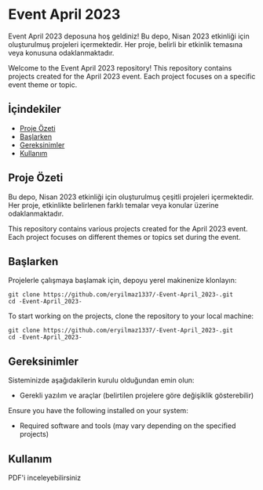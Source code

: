 <!DOCTYPE html>
<html lang="tr">
<head>
    <meta charset="UTF-8">
    <meta name="viewport" content="width=device-width, initial-scale=1.0">
    <title>Event April 2023</title>
</head>
<body>
    <h1>Event April 2023</h1>
    <p>Event April 2023 deposuna hoş geldiniz! Bu depo, Nisan 2023 etkinliği için oluşturulmuş projeleri içermektedir. Her proje, belirli bir etkinlik temasına veya konusuna odaklanmaktadır.</p>
    <p>Welcome to the Event April 2023 repository! This repository contains projects created for the April 2023 event. Each project focuses on a specific event theme or topic.</p>
    <h2>İçindekiler</h2>
    <ul>
        <li><a href="#proje-ozeti">Proje Özeti</a></li>
        <li><a href="#baslarken">Başlarken</a></li>
        <li><a href="#gereksinimler">Gereksinimler</a></li>
        <li><a href="#kullanim">Kullanım</a></li>
    </ul>
    <h2 id="proje-ozeti">Proje Özeti</h2>
    <p>Bu depo, Nisan 2023 etkinliği için oluşturulmuş çeşitli projeleri içermektedir. Her proje, etkinlikte belirlenen farklı temalar veya konular üzerine odaklanmaktadır.</p>
    <p>This repository contains various projects created for the April 2023 event. Each project focuses on different themes or topics set during the event.</p>
    <h2 id="baslarken">Başlarken</h2>
    <p>Projelerle çalışmaya başlamak için, depoyu yerel makinenize klonlayın:</p>
    <pre><code>git clone https://github.com/eryilmaz1337/-Event-April_2023-.git
cd -Event-April_2023-</code></pre>
    <p>To start working on the projects, clone the repository to your local machine:</p>
    <pre><code>git clone https://github.com/eryilmaz1337/-Event-April_2023-.git
cd -Event-April_2023-</code></pre>
    <h2 id="gereksinimler">Gereksinimler</h2>
    <p>Sisteminizde aşağıdakilerin kurulu olduğundan emin olun:</p>
    <ul>
        <li>Gerekli yazılım ve araçlar (belirtilen projelere göre değişiklik gösterebilir)</li>
    </ul>
    <p>Ensure you have the following installed on your system:</p>
    <ul>
        <li>Required software and tools (may vary depending on the specified projects)</li>
    </ul>
    <h2 id="kullanim">Kullanım</h2>
    <p>PDF'i inceleyebilirsiniz</p>
</body>
</html>
